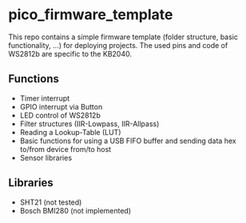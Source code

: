 # pico_firmware_template

This repo contains a simple firmware template (folder structure, basic functionality, ...) for deploying projects. The used pins and code of WS2812b are specific to the KB2040.

## Functions
- Timer interrupt
- GPIO interrupt via Button
- LED control of WS2812b
- Filter structures (IIR-Lowpass, IIR-Allpass)
- Reading a Lookup-Table (LUT)
- Basic functions for using a USB FIFO buffer and sending data hex to/from device from/to host
- Sensor libraries

## Libraries
- SHT21 (not tested)
- Bosch BMI280 (not implemented)
